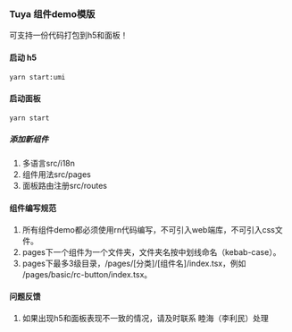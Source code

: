 ### Tuya 组件demo模版

可支持一份代码打包到h5和面板！

#### 启动 h5

```bash
yarn start:umi
```

#### 启动面板

```bash
yarn start
```

##### 添加新组件

1. 多语言src/i18n
2. 组件用法src/pages
3. 面板路由注册src/routes

#### 组件编写规范

1. 所有组件demo都必须使用rn代码编写，不可引入web端库，不可引入css文件。
2. pages下一个组件为一个文件夹，文件夹名按中划线命名（kebab-case）。
3. pages下最多3级目录，/pages/[分类]/[组件名]/index.tsx，例如 /pages/basic/rc-button/index.tsx。

#### 问题反馈

1. 如果出现h5和面板表现不一致的情况，请及时联系 睦海（李利民）处理